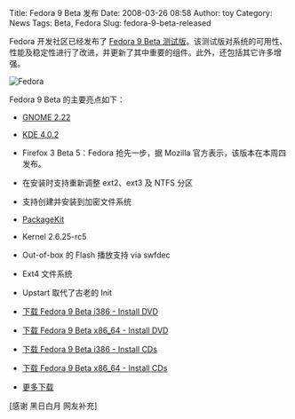 Title: Fedora 9 Beta 发布
Date: 2008-03-26 08:58
Author: toy
Category: News
Tags: Beta, Fedora
Slug: fedora-9-beta-released

Fedora 开发社区已经发布了 [Fedora 9 Beta
测试版](https://www.redhat.com/archives/fedora-announce-list/2008-March/msg00011.html)。该测试版对系统的可用性、性能及稳定性进行了改进，并更新了其中重要的组件。此外，还包括其它许多增强。

![Fedora](http://i.linuxtoy.org/i/2008/03/fedora9.png)

Fedora 9 Beta 的主要亮点如下：

-   [GNOME
    2.22](http://linuxtoy.org/archives/first-look-at-the-gnome-222.html)
-   [KDE 4.0.2](http://linuxtoy.org/archives/kde-402-released.html)
-   Firefox 3 Beta 5：Fedora 抢先一步，据 Mozilla
    官方表示，该版本在本周四发布。
-   在安装时支持重新调整 ext2、ext3 及 NTFS 分区
-   支持创建并安装到加密文件系统
-   [PackageKit](http://linuxtoy.org/archives/packagekit.html)
-   Kernel 2.6.25-rc5
-   Out-of-box 的 Flash 播放支持 via swfdec
-   Ext4 文件系统
-   Upstart 取代了古老的 Init

- [下载 Fedora 9 Beta i386 - Install
DVD](http://torrent.fedoraproject.org/torrents/Fedora-9-Beta-DVD-i386.torrent)  
- [下载 Fedora 9 Beta x86\_64 - Install
DVD](http://torrent.fedoraproject.org/torrents/Fedora-9-Beta-DVD-x86_64.torrent)  
- [下载 Fedora 9 Beta i386 - Install
CDs](http://torrent.fedoraproject.org/torrents/Fedora-9-Beta-i386.torrent)  
- [下载 Fedora 9 Beta x86\_64 - Install
CDs](http://torrent.fedoraproject.org/torrents/Fedora-9-Beta-x86_64.torrent)  
- [更多下载](http://fedoraproject.org/get-prerelease)

[感谢 黑日白月 网友补充]
